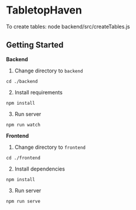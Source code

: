 # TabletopHaven

To create tables:
node backend/src/createTables.js

## Getting Started

**Backend**

1. Change directory to `backend`
```
cd ./backend
````

2. Install requirements
```
npm install
```

3. Run server
```
npm run watch
```

**Frontend**
1. Change directory to `frontend`
```
cd ./frontend
```

2. Install dependencies
```
npm install
```

3. Run server
```
npm run serve
```
